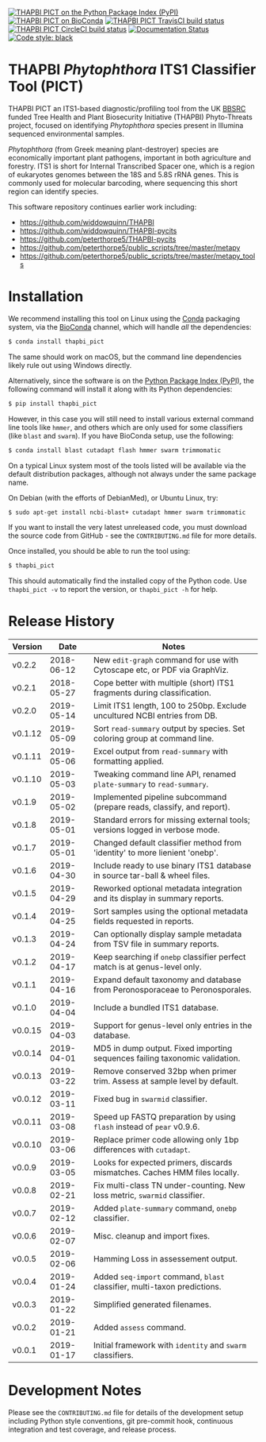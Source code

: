 [![THAPBI PICT on the Python Package Index (PyPI)](https://img.shields.io/pypi/v/thapbi_pict.svg)](https://pypi.org/project/thapbi-pict/)
[![THAPBI PICT on BioConda](https://img.shields.io/conda/vn/bioconda/thapbi-pict.svg)](https://anaconda.org/bioconda/thapbi-pict)
[![THAPBI PICT TravisCI build status](https://img.shields.io/travis/peterjc/thapbi-pict/master.svg?label=master&logo=travis)](https://travis-ci.org/peterjc/thapbi-pict/branches)
[![THAPBI PICT CircleCI build status](https://img.shields.io/circleci/project/github/peterjc/thapbi-pict/master.svg?label=master&logo=CircleCI)](https://circleci.com/gh/peterjc/thapbi-pict/tree/master)
[![Documentation Status](https://readthedocs.org/projects/thapbi-pict/badge/?version=latest)](https://thapbi-pict.readthedocs.io/en/latest/?badge=latest)
[![Code style: black](https://img.shields.io/badge/code%20style-black-000000.svg)](https://github.com/python/black)

# THAPBI *Phytophthora* ITS1 Classifier Tool (PICT)

THAPBI PICT an ITS1-based diagnostic/profiling tool from the UK
[BBSRC](https://www.bbsrc.ac.uk) funded Tree Health and Plant Biosecurity
Initiative (THAPBI) Phyto-Threats project, focused on identifying
*Phytophthora* species present in Illumina sequenced environmental samples.

*Phytophthora* (from Greek meaning plant-destroyer) species are economically
important plant pathogens, important in both agriculture and forestry. ITS1 is
short for Internal Transcribed Spacer one, which is a region of eukaryotes
genomes between the 18S and 5.8S rRNA genes. This is commonly used for
molecular barcoding, where sequencing this short region can identify species.

This software repository continues earlier work including:

* https://github.com/widdowquinn/THAPBI
* https://github.com/widdowquinn/THAPBI-pycits
* https://github.com/peterthorpe5/THAPBI-pycits
* https://github.com/peterthorpe5/public_scripts/tree/master/metapy
* https://github.com/peterthorpe5/public_scripts/tree/master/metapy_tools

# Installation

We recommend installing this tool on Linux using the [Conda](https://conda.io/)
packaging system, via the [BioConda](https://bioconda.github.io/) channel,
which will handle *all* the dependencies:

```bash
$ conda install thapbi_pict
```

The same should work on macOS, but the command line dependencies likely
rule out using Windows directly.

Alternatively, since the software is on the [Python Package Index
(PyPI)](https://pypi.python.org/), the following command will install it
along with its Python dependencies:

```bash
$ pip install thapbi_pict
```

However, in this case you will still need to install various external command
line tools like ``hmmer``, and others which are only used for some classifiers
(like ``blast`` and ``swarm``). If you have BioConda setup, use the following:

```bash
$ conda install blast cutadapt flash hmmer swarm trimmomatic
```

On a typical Linux system most of the tools listed will be available via the
default distribution packages, although not always under the same package name.

On Debian (with the efforts of DebianMed), or Ubuntu Linux, try:

```bash
$ sudo apt-get install ncbi-blast+ cutadapt hmmer swarm trimmomatic
```

If you want to install the very latest unreleased code, you must download
the source code from GitHub - see the ``CONTRIBUTING.md`` file for more
details.

Once installed, you should be able to run the tool using:

```bash
$ thapbi_pict
```

This should automatically find the installed copy of the Python code. Use
``thapbi_pict -v`` to report the version, or ``thapbi_pict -h`` for help.


# Release History

| Version | Date       | Notes                                                                        |
|---------|------------|------------------------------------------------------------------------------|
| v0.2.2  | 2018-06-12 | New ``edit-graph`` command for use with Cytoscape etc, or PDF via GraphViz.  |
| v0.2.1  | 2018-05-27 | Cope better with multiple (short) ITS1 fragments during classification.      |
| v0.2.0  | 2019-05-14 | Limit ITS1 length, 100 to 250bp. Exclude uncultured NCBI entries from DB.    |
| v0.1.12 | 2019-05-09 | Sort ``read-summary`` output by species. Set coloring group at command line. |
| v0.1.11 | 2019-05-06 | Excel output from ``read-summary`` with formatting applied.                  |
| v0.1.10 | 2019-05-03 | Tweaking command line API, renamed ``plate-summary`` to ``read-summary``.    |
| v0.1.9  | 2019-05-02 | Implemented pipeline subcommand (prepare reads, classify, and report).       |
| v0.1.8  | 2019-05-01 | Standard errors for missing external tools; versions logged in verbose mode. |
| v0.1.7  | 2019-05-01 | Changed default classifier method from 'identity' to more lienient 'onebp'.  |
| v0.1.6  | 2019-04-30 | Include ready to use binary ITS1 database in source tar-ball & wheel files.  |
| v0.1.5  | 2019-04-29 | Reworked optional metadata integration and its display in summary reports.   |
| v0.1.4  | 2019-04-25 | Sort samples using the optional metadata fields requested in reports.        |
| v0.1.3  | 2019-04-24 | Can optionally display sample metadata from TSV file in summary reports.     |
| v0.1.2  | 2019-04-17 | Keep searching if ``onebp`` classifier perfect match is at genus-level only. |
| v0.1.1  | 2019-04-16 | Expand default taxonomy and database from Peronosporaceae to Peronosporales. |
| v0.1.0  | 2019-04-04 | Include a bundled ITS1 database.                                             |
| v0.0.15 | 2019-04-03 | Support for genus-level only entries in the database.                        |
| v0.0.14 | 2019-04-01 | MD5 in dump output. Fixed importing sequences failing taxonomic validation.  |
| v0.0.13 | 2019-03-22 | Remove conserved 32bp when primer trim. Assess at sample level by default.   |
| v0.0.12 | 2019-03-11 | Fixed bug in ``swarmid`` classifier.                                         |
| v0.0.11 | 2019-03-08 | Speed up FASTQ preparation by using ``flash`` instead of ``pear`` v0.9.6.    |
| v0.0.10 | 2019-03-06 | Replace primer code allowing only 1bp differences with ``cutadapt``.         |
| v0.0.9  | 2019-03-05 | Looks for expected primers, discards mismatches. Caches HMM files locally.   |
| v0.0.8  | 2019-02-21 | Fix multi-class TN under-counting. New loss metric, ``swarmid`` classifier.  |
| v0.0.7  | 2019-02-12 | Added ``plate-summary`` command, ``onebp`` classifier.                       |
| v0.0.6  | 2019-02-07 | Misc. cleanup and import fixes.                                              |
| v0.0.5  | 2019-02-06 | Hamming Loss in assessement output.                                          |
| v0.0.4  | 2019-01-24 | Added ``seq-import`` command, ``blast`` classifier, multi-taxon predictions. |
| v0.0.3  | 2019-01-22 | Simplified generated filenames.                                              |
| v0.0.2  | 2019-01-21 | Added ``assess`` command.                                                    |
| v0.0.1  | 2019-01-17 | Initial framework with ``identity`` and ``swarm`` classifiers.               |


# Development Notes

Please see the ``CONTRIBUTING.md`` file for details of the development
setup including Python style conventions, git pre-commit hook, continuous
integration and test coverage, and release process.
